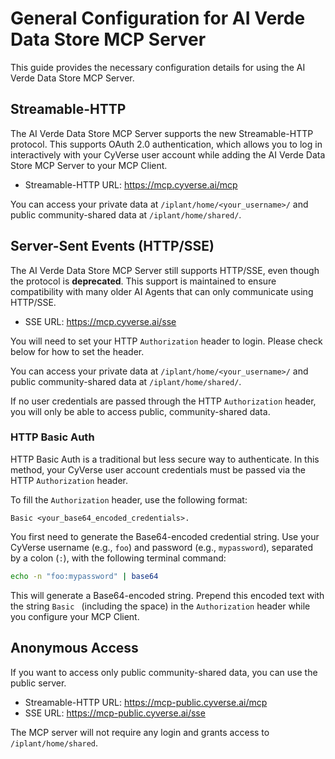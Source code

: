 # General Configuration for AI Verde Data Store MCP Server

This guide provides the necessary configuration details for using the AI Verde Data Store MCP Server.

## Streamable-HTTP

The AI Verde Data Store MCP Server supports the new Streamable-HTTP protocol. This supports OAuth 2.0 authentication, which allows you to log in interactively with your CyVerse user account while adding the AI Verde Data Store MCP Server to your MCP Client.

- Streamable-HTTP URL: https://mcp.cyverse.ai/mcp

You can access your private data at `/iplant/home/<your_username>/` and public community-shared data at `/iplant/home/shared/`.

## Server-Sent Events (HTTP/SSE)

The AI Verde Data Store MCP Server still supports HTTP/SSE, even though the protocol is **deprecated**. This support is maintained to ensure compatibility with many older AI Agents that can only communicate using HTTP/SSE.

- SSE URL: https://mcp.cyverse.ai/sse

You will need to set your HTTP `Authorization` header to login. Please check below for how to set the header.

You can access your private data at `/iplant/home/<your_username>/` and public community-shared data at `/iplant/home/shared/`.

If no user credentials are passed through the HTTP `Authorization` header, you will only be able to access public, community-shared data.


### HTTP Basic Auth

HTTP Basic Auth is a traditional but less secure way to authenticate. In this method, your CyVerse user account credentials must be passed via the HTTP `Authorization` header.

To fill the `Authorization` header, use the following format: 

```
Basic <your_base64_encoded_credentials>.
```

You first need to generate the Base64-encoded credential string. Use your CyVerse username (e.g., `foo`) and password (e.g., `mypassword`), separated by a colon (`:`), with the following terminal command:
```bash
echo -n "foo:mypassword" | base64
```

This will generate a Base64-encoded string. Prepend this encoded text with the string `Basic ` (including the space) in the `Authorization` header while you configure your MCP Client.

## Anonymous Access

If you want to access only public community-shared data, you can use the public server.

- Streamable-HTTP URL: https://mcp-public.cyverse.ai/mcp
- SSE URL: https://mcp-public.cyverse.ai/sse

The MCP server will not require any login and grants access to `/iplant/home/shared`.
